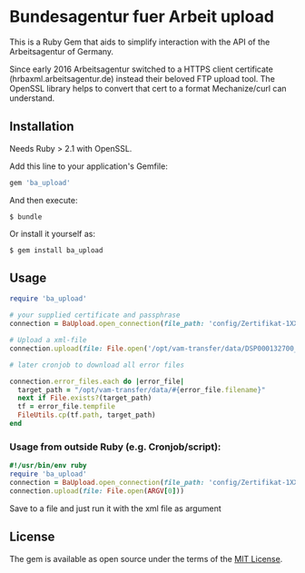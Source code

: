 # Bundesagentur fuer Arbeit upload

This is a Ruby Gem that aids to simplify interaction with the API of the Arbeitsagentur of Germany.

Since early 2016 Arbeitsagentur switched to a HTTPS client certificate (hrbaxml.arbeitsagentur.de) instead their beloved FTP upload tool. The OpenSSL library helps to convert that cert to a format Mechanize/curl can understand.

## Installation

Needs Ruby > 2.1 with OpenSSL.

Add this line to your application's Gemfile:

```ruby
gem 'ba_upload'
```

And then execute:

    $ bundle

Or install it yourself as:

    $ gem install ba_upload

## Usage

```ruby
require 'ba_upload'

# your supplied certificate and passphrase
connection = BaUpload.open_connection(file_path: 'config/Zertifikat-1XXXX.p12', passphrase: 'YOURPASSPHRASE')

# Upload a xml-file
connection.upload(file: File.open('/opt/vam-transfer/data/DSP000132700_2016-08-08_05-00-09.xml'))

# later cronjob to download all error files

connection.error_files.each do |error_file|
  target_path = "/opt/vam-transfer/data/#{error_file.filename}"
  next if File.exists?(target_path)
  tf = error_file.tempfile
  FileUtils.cp(tf.path, target_path)
end
```

### Usage from outside Ruby (e.g. Cronjob/script):

```ruby
#!/usr/bin/env ruby
require 'ba_upload'
connection = BaUpload.open_connection(file_path: 'config/Zertifikat-1XXXX.p12', passphrase: 'YOURPASSPHRASE')
connection.upload(file: File.open(ARGV[0]))
```

Save to a file and just run it with the xml file as argument



## License

The gem is available as open source under the terms of the [MIT License](http://opensource.org/licenses/MIT).

